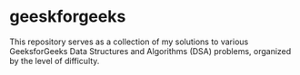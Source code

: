 # geeskforgeeks
This repository serves as a collection of my solutions to various GeeksforGeeks Data Structures and Algorithms (DSA) problems, organized by the level of difficulty.
